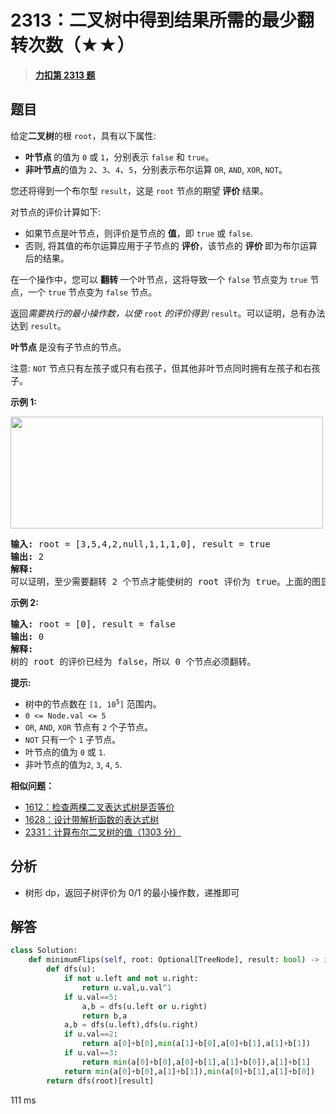 # 2313：二叉树中得到结果所需的最少翻转次数（★★）


> <u>**[力扣第 2313 题](https://leetcode.cn/problems/minimum-flips-in-binary-tree-to-get-result/)**</u>

## 题目

<p>给定<strong>二叉树</strong>的根 <code>root</code>，具有以下属性:</p>

<ul>
<li><strong>叶节点 </strong>的值为 <code>0</code> 或 <code>1</code>，分别表示 <code>false</code> 和 <code>true</code>。</li>
<li><strong>非叶节点</strong>的值为 <code>2</code>、<code>3</code>、<code>4</code>、<code>5</code>，分别表示布尔运算 <code>OR</code>, <code>AND</code>, <code>XOR</code>, <code>NOT</code>。</li>
</ul>

<p>您还将得到一个布尔型 <code>result</code>，这是 <code>root</code> 节点的期望 <strong>评价</strong><strong> </strong>结果。</p>

<p data-group="1-1">对节点的评价计算如下:</p>

<ul>
<li>如果节点是叶节点，则评价是节点的 <strong>值</strong>，即 <code>true</code> 或 <code>false</code>.</li>
<li>否则, 将其值的布尔运算应用于子节点的 <strong>评价</strong>，该节点的 <strong>评价 </strong>即为布尔运算后的结果。</li>
</ul>

<p>在一个操作中，您可以 <strong>翻转 </strong>一个叶节点，这将导致一个 <code>false</code> 节点变为 <code>true</code> 节点，一个 <code>true</code> 节点变为 <code>false</code> 节点。</p>

<p>返回<em>需要执行的最小操作数，以使 </em><code>root</code><em> 的</em><em>评价得到 </em><code>result</code>。可以证明，总有办法达到 <code>result</code>。</p>

<p data-group="1-1"><strong>叶节点 </strong>是没有子节点的节点。</p>

<p>注意: <code>NOT</code> 节点只有左孩子或只有右孩子，但其他非叶节点同时拥有左孩子和右孩子。</p>



<p><strong class="example">示例 1:</strong></p>
<img alt="" src="https://assets.leetcode.com/uploads/2022/06/20/operationstree.png" style="width: 500px; height: 179px;" />
<pre>
<strong>输入:</strong> root = [3,5,4,2,null,1,1,1,0], result = true
<strong>输出:</strong> 2
<strong>解释:</strong>
可以证明，至少需要翻转 2 个节点才能使树的 root 评价为 true。上面的图显示了实现这一目标的一种方法。
</pre>

<p><strong class="example">示例 2:</strong></p>

<pre>
<strong>输入:</strong> root = [0], result = false
<strong>输出:</strong> 0
<strong>解释:</strong>
树的 root 的评价已经为 false，所以 0 个节点必须翻转。
</pre>



<p><strong>提示:</strong></p>

<ul>
<li>树中的节点数在 <code>[1, 10<sup>5</sup>]</code> 范围内。</li>
<li><code>0 &lt;= Node.val &lt;= 5</code></li>
<li><code>OR</code>, <code>AND</code>, <code>XOR</code> 节点有 <code>2</code> 个子节点。</li>
<li><code>NOT</code> 只有一个 <code>1</code> 子节点。</li>
<li>叶节点的值为 <code>0</code> 或 <code>1</code>.</li>
<li>非叶节点的值为<code>2</code>, <code>3</code>, <code>4</code>, <code>5</code>.</li>
</ul>


**相似问题：**
- [1612：检查两棵二叉表达式树是否等价](/leetcode/1612)
- [1628：设计带解析函数的表达式树](/leetcode/1628)
- [2331：计算布尔二叉树的值（1303 分）](/leetcode/2331)


## 分析

- 树形 dp，返回子树评价为 0/1 的最小操作数，递推即可

## 解答

```python
class Solution:
    def minimumFlips(self, root: Optional[TreeNode], result: bool) -> int:
        def dfs(u):
            if not u.left and not u.right:
                return u.val,u.val^1
            if u.val==5:
                a,b = dfs(u.left or u.right)
                return b,a
            a,b = dfs(u.left),dfs(u.right)
            if u.val==2:
                return a[0]+b[0],min(a[1]+b[0],a[0]+b[1],a[1]+b[1])
            if u.val==3:
                return min(a[0]+b[0],a[0]+b[1],a[1]+b[0]),a[1]+b[1]
            return min(a[0]+b[0],a[1]+b[1]),min(a[0]+b[1],a[1]+b[0])
        return dfs(root)[result]
```
111 ms
